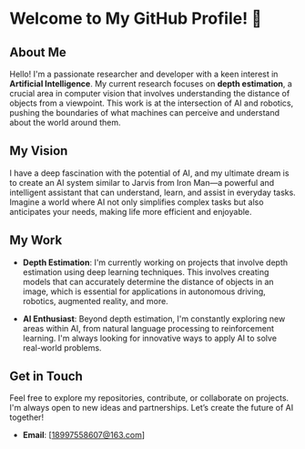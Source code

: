 <!--
**7ZhangZY/7ZhangZY** is a ✨ _special_ ✨ repository because its `README.md` (this file) appears on your GitHub profile.

Here are some ideas to get you started:

- 🔭 I’m currently working on ...
- 🌱 I’m currently learning ...
- 👯 I’m looking to collaborate on ...
- 🤔 I’m looking for help with ...
- 💬 Ask me about ...
- 📫 How to reach me: ...
- 😄 Pronouns: ...
- ⚡ Fun fact: ...
-->

# Welcome to My GitHub Profile! 👋

## About Me

Hello! I'm a passionate researcher and developer with a keen interest in **Artificial Intelligence**. My current research focuses on **depth estimation**, a crucial area in computer vision that involves understanding the distance of objects from a viewpoint. This work is at the intersection of AI and robotics, pushing the boundaries of what machines can perceive and understand about the world around them.

## My Vision

I have a deep fascination with the potential of AI, and my ultimate dream is to create an AI system similar to Jarvis from Iron Man—a powerful and intelligent assistant that can understand, learn, and assist in everyday tasks. Imagine a world where AI not only simplifies complex tasks but also anticipates your needs, making life more efficient and enjoyable.

## My Work

- **Depth Estimation**: I'm currently working on projects that involve depth estimation using deep learning techniques. This involves creating models that can accurately determine the distance of objects in an image, which is essential for applications in autonomous driving, robotics, augmented reality, and more.
  
- **AI Enthusiast**: Beyond depth estimation, I'm constantly exploring new areas within AI, from natural language processing to reinforcement learning. I'm always looking for innovative ways to apply AI to solve real-world problems.

## Get in Touch

Feel free to explore my repositories, contribute, or collaborate on projects. I'm always open to new ideas and partnerships. Let’s create the future of AI together!

- **Email**: [18997558607@163.com]

